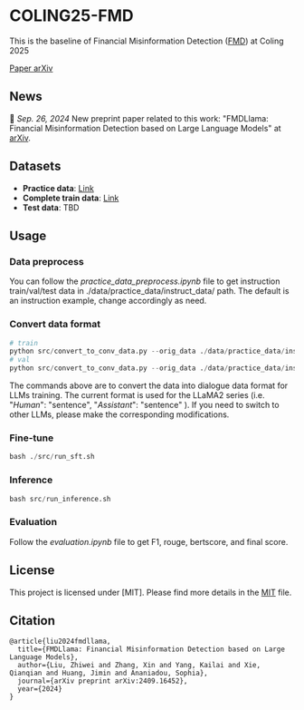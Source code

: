 # COLING25-FMD

This is the baseline of Financial Misinformation Detection ([FMD](https://coling2025fmd.thefin.ai/)) at Coling 2025

[Paper arXiv](https://www.arxiv.org/abs/2409.16452)

## News
📢 *Sep. 26, 2024* New preprint paper related to this work: "FMDLlama: Financial Misinformation Detection based on Large Language Models" at [arXiv](https://www.arxiv.org/abs/2409.16452).

## Datasets

- **Practice data**: [Link](https://huggingface.co/datasets/lzw1008/COLING25-FMD/tree/main/practice_data)
- **Complete train data**: [Link](https://huggingface.co/datasets/lzw1008/COLING25-FMD/tree/main/Training)
- **Test data**: TBD

## Usage

### Data preprocess

You can follow the *practice_data_preprocess.ipynb* file to get instruction train/val/test data in ./data/practice_data/instruct_data/ path.
The default is an instruction example, change accordingly as need.

### Convert data format

```python
# train
python src/convert_to_conv_data.py --orig_data ./data/practice_data/instruct_data/FMD_train.json --write_data ./data/practice_data/instruct_data/train.json --dataset_name fmd
# val
python src/convert_to_conv_data.py --orig_data ./data/practice_data/instruct_data/FMD_val.json --write_data ./data/practice_data/instruct_data/val.json --dataset_name fmd
```

The commands above are to convert the data into dialogue data format for LLMs training. 
The current format is used for the LLaMA2 series (i.e. "*Human*": "sentence", "*Assistant*": "sentence" ). 
If you need to switch to other LLMs, please make the corresponding modifications.

### Fine-tune

```python
bash ./src/run_sft.sh
```


### Inference
```python
bash src/run_inference.sh
```

### Evaluation
Follow the *evaluation.ipynb* file to get F1, rouge, bertscore, and final score.

## License

This project is licensed under [MIT]. Please find more details in the [MIT](LICENSE) file.

## Citation

```
@article{liu2024fmdllama,
  title={FMDLlama: Financial Misinformation Detection based on Large Language Models},
  author={Liu, Zhiwei and Zhang, Xin and Yang, Kailai and Xie, Qianqian and Huang, Jimin and Ananiadou, Sophia},
  journal={arXiv preprint arXiv:2409.16452},
  year={2024}
}
```
